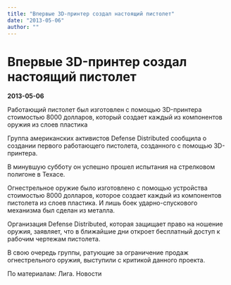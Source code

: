```yaml
---
title: "Впервые 3D-принтер создал настоящий пистолет"
date: "2013-05-06"
author: ""
---
```


# Впервые 3D-принтер создал настоящий пистолет

**2013-05-06** 

Работающий пистолет был изготовлен с помощью 3D-принтера стоимостью 8000 долларов, который создает каждый из компонентов оружия из слоев пластика



Группа американских активистов Defense Distributed сообщила о создании первого работающего пистолета, созданного с помощью 3D-принтера.

В минувшую субботу он успешно прошел испытания на стрелковом полигоне в Техасе.

Огнестрельное оружие было изготовлено с помощью устройства стоимостью 8000 долларов, которое создает каждый из компонентов пистолета из слоев пластика. И лишь боек ударно-спускового механизма был сделан из металла.

Организация Defense Distributed, которая защищает право на ношение оружия, заявляет, что в ближайшие дни откроет бесплатный доступ к рабочим чертежам пистолета.

В свою очередь группы, ратующие за ограничение продаж огнестрельного оружия, выступили с критикой данного проекта.

По материалам: Лига. Новости